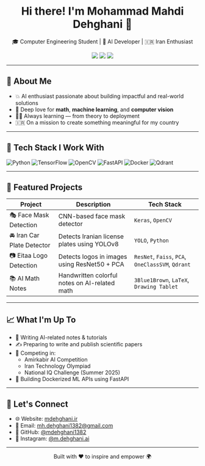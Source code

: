 <h1 align="center">Hi there! I'm Mohammad Mahdi Dehghani 👋</h1>

<p align="center">
  🎓 Computer Engineering Student | 🤖 AI Developer | 🇮🇷 Iran Enthusiast  
</p>

<p align="center">
  <a href="https://mdehghani.ir"><img src="https://img.shields.io/badge/Portfolio-mdehghani.ir-blue?style=flat&logo=google-chrome" /></a>
  <a href="mailto:mh.dehghani1382@gmail.com"><img src="https://img.shields.io/badge/Email-mh.dehghani1382@gmail.com-red?style=flat&logo=gmail" /></a>
  <a href="https://www.linkedin.com/in/mdehghani"><img src="https://img.shields.io/badge/LinkedIn-Connect-blue?style=flat&logo=linkedin" /></a>
</p>

---

## 🧠 About Me

- 💥 AI enthusiast passionate about building impactful and real-world solutions  
- 🧮 Deep love for **math**, **machine learning**, and **computer vision**  
- 🧑‍💻 Always learning — from theory to deployment  
- 🇮🇷 On a mission to create something meaningful for my country

---

## 🚀 Tech Stack I Work With

![Python](https://img.shields.io/badge/-Python-3776AB?style=flat&logo=python&logoColor=white)
![TensorFlow](https://img.shields.io/badge/-TensorFlow-FF6F00?style=flat&logo=tensorflow&logoColor=white)
![OpenCV](https://img.shields.io/badge/-OpenCV-5C3EE8?style=flat&logo=opencv&logoColor=white)
![FastAPI](https://img.shields.io/badge/-FastAPI-009688?style=flat&logo=fastapi)
![Docker](https://img.shields.io/badge/-Docker-2496ED?style=flat&logo=docker&logoColor=white)
![Qdrant](https://img.shields.io/badge/-Qdrant-6E3BDC?style=flat&logo=data&logoColor=white)

---

## 📌 Featured Projects

| Project | Description | Tech Stack |
|--------|-------------|------------|
| 🎭 Face Mask Detection | CNN-based face mask detector | `Keras`, `OpenCV` |
| 🚘 Iran Car Plate Detector | Detects Iranian license plates using YOLOv8 | `YOLO`, `Python` |
| 📷 Eitaa Logo Detection | Detects logos in images using ResNet50 + PCA | `ResNet`, `Faiss`, `PCA`, `OneClassSVM`, `Qdrant` |
| 📚 AI Math Notes | Handwritten colorful notes on AI-related math | `3Blue1Brown`, `LaTeX`, `Drawing Tablet` |

---

## 📈 What I'm Up To

- 📘 Writing AI-related notes & tutorials  
- ✍️ Preparing to write and publish scientific papers  
- 🧪 Competing in:
  - Amirkabir AI Competition  
  - Iran Technology Olympiad  
  - National IQ Challenge (Summer 2025)  
- 🚀 Building Dockerized ML APIs using FastAPI

---

## 🔗 Let's Connect

- 🌐 Website: [mdehghani.ir](https://mdehghani.ir)  
- 📧 Email: mh.dehghani1382@gmail.com  
- 🐙 GitHub: [@mdehghani1382](https://github.com/mdehghani1382)  
- 📸 Instagram: [@m.dehghani.ai](https://instagram.com/m.dehghani.ai)

---

<p align="center">
  Built with ❤️ to inspire and empower 🌍
</p>

